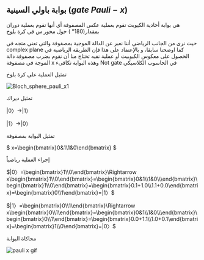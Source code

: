 ## بوابة باولي السينية ($gate$ $Pauli-x$)



هي بوابة أحادية الكيوبت  تقوم بعملية عكس المصفوفة أي أنها  تقوم بعملية دوران بمقدار($180°$
) حول محور س في كرة بلوخ
<!--هذه الجملة بحاجة الى ترتيب  -->



 حيث نرى من الجانب الرياضي أننا نعبر عن الدالة الموجية بمصفوفة والتي تعني متجه في complex plane كما اوضحنا سابقا، و بالإعتماد على هذا فإن الطريقة الرياضية في الحصول على معكوس الكيوبيت أو عملية نفيه تحتاج منا أن نقوم بضرب مصفوفة دالة الموجة في مصفوفة x وهذه البوابة تكافىء Not gate في الحاسوب الكلاسيكي 



تمثيل العملية على كرة بلوخ

 ![Bloch_sphere_pauli_x1](~/images/Bloch_sphere_pauli_x1.png)
 

تمثيل ديراك

$|0〉\rightarrow|1〉$

$|1〉\rightarrow|0〉$

تمثيل البوابة بمصفوفة 

$ x=\begin{bmatrix}0&1\\1&0\end{bmatrix} $

إجراء العملية رياضياً 

$|0〉=\begin{bmatrix}1\\0\end{bmatrix}\Rightarrow x\begin{bmatrix}1\\0\end{bmatrix}=\begin{bmatrix}0&1\\1&0\\\end{bmatrix}\begin{bmatrix}1\\0\end{bmatrix}=\begin{bmatrix}0.1+1.0\\1.1+0.0\end{bmatrix}=\begin{bmatrix}0\\1\end{bmatrix}=|1〉$

$|1〉=\begin{bmatrix}0\\1\end{bmatrix}\Rightarrow x\begin{bmatrix}0\\1\end{bmatrix}=\begin{bmatrix}0&1\\1&0\\\end{bmatrix}\begin{bmatrix}0\\1\end{bmatrix}=\begin{bmatrix}0.0+1.1\\1.0+0.1\end{bmatrix}=\begin{bmatrix}1\\0\end{bmatrix}=|0〉$




 <!-- ![pauli x](~/images/pauli_x_gate1.jpg) -->

 محاكاة البوابة

 ![pauli x gif](~/images/paulixG.gif)


<!-- المصادر -->
<!-- https://www.quantum-inspire.com/kbase/pauli-x/ -->
<!-- https://en.wikipedia.org/wiki/Quantum_logic_gate -->
